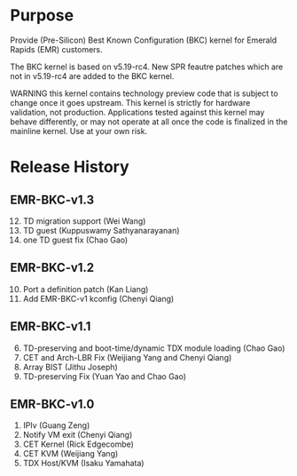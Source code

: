Purpose
=======
Provide (Pre-Silicon) Best Known Configuration (BKC) kernel for Emerald Rapids
(EMR) customers.

The BKC kernel is based on v5.19-rc4. New SPR feautre patches which are not
in v5.19-rc4 are added to the BKC kernel.

WARNING this kernel contains technology preview code that is
subject to change once it goes upstream. This kernel is
strictly for hardware validation, not production. Applications
tested against this kernel may behave differently, or may not
operate at all once the code is finalized in the mainline kernel.
Use at your own risk.

Release History
===============

EMR-BKC-v1.3
------------
12. TD migration support (Wei Wang)
13. TD guest (Kuppuswamy Sathyanarayanan)
14. one TD guest fix (Chao Gao)

EMR-BKC-v1.2
------------
10. Port a definition patch (Kan Liang)
11. Add EMR-BKC-v1 kconfig (Chenyi Qiang)

EMR-BKC-v1.1
------------
6. TD-preserving and boot-time/dynamic TDX module loading (Chao Gao)
7. CET and Arch-LBR Fix (Weijiang Yang and Chenyi Qiang)
8. Array BIST (Jithu Joseph)
9. TD-preserving Fix (Yuan Yao and Chao Gao)

EMR-BKC-v1.0
------------
1. IPIv (Guang Zeng)
2. Notify VM exit (Chenyi Qiang)
3. CET Kernel (Rick Edgecombe)
4. CET KVM (Weijiang Yang)
5. TDX Host/KVM (Isaku Yamahata)


